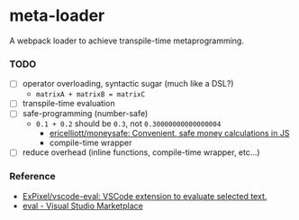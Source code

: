 meta-loader
===========
A webpack loader to achieve transpile-time metaprogramming.

### TODO
- [ ] operator overloading, syntactic sugar (much like a DSL?)
  - `matrixA + matrixB = matrixC`
- [ ] transpile-time evaluation
- [ ] safe-programming (number-safe)
  - `0.1 + 0.2` should be `0.3`, not `0.30000000000000004`
    - [ericelliott/moneysafe: Convenient, safe money calculations in JS](https://github.com/ericelliott/moneysafe)
    - compile-time wrapper
- [ ] reduce overhead (inline functions, compile-time wrapper, etc...)

### Reference
- [ExPixel/vscode-eval: VSCode extension to evaluate selected text.](https://github.com/ExPixel/vscode-eval)
- [eval - Visual Studio Marketplace](https://marketplace.visualstudio.com/items?itemName=Stormspirit.eval)
